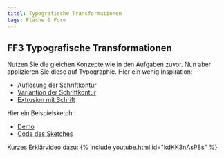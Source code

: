 ```yaml
---
titel: Typografische Transformationen
tags: Fläche & Form
---
```


## FF3 Typografische Transformationen
Nutzen Sie die gleichen Konzepte wie in den Aufgaben zuvor. Nun aber applizieren Sie diese auf Typographie. Hier ein wenig Inspiration:
- [Auflösung der Schriftkontur](http://www.generative-gestaltung.de/2/sketches/?01_P/P_3_2_1_01)
- [Variantion der Schriftkontur](http://www.generative-gestaltung.de/2/sketches/?01_P/P_3_2_3_01)
- [Extrusion mit Schrift](http://www.generative-gestaltung.de/2/sketches/?01_P/P_3_2_5_01)

Hier ein Beispielsketch:
- [Demo](https://cnoss.pages.coco.study/startercode-ws202122/sketches/working-with-fonts/)
- [Code des Sketches](https://git.coco.study/cnoss/startercode-ws202122/-/tree/main/sketches/working-with-fonts)

Kurzes Erklärvideo dazu:
{% include youtube.html id="kdKK3nAsP8s" %}